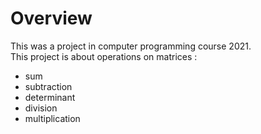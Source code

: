 # Overview
This was a project in computer programming course 2021.\
This project is about operations on matrices :
+ sum       
+ subtraction   
+ determinant      
+ division     
+ multiplication 


